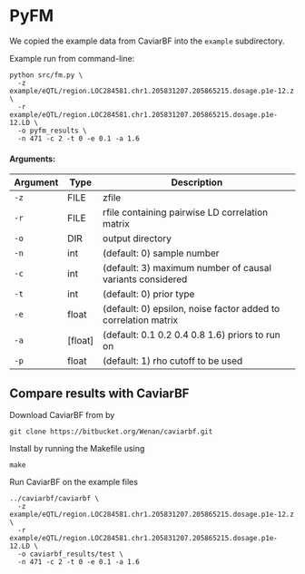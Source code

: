 # PyFM

We copied the example data from CaviarBF into the `example` subdirectory.

Example run from command-line:
```shell
python src/fm.py \
  -z example/eQTL/region.LOC284581.chr1.205831207.205865215.dosage.p1e-12.z \
  -r example/eQTL/region.LOC284581.chr1.205831207.205865215.dosage.p1e-12.LD \
  -o pyfm_results \
  -n 471 -c 2 -t 0 -e 0.1 -a 1.6
```

#### Arguments:
| Argument | Type    | Description                                                    |
|----------|---------|----------------------------------------------------------------|
| `-z`     | FILE    | zfile                                                          |
| `-r`     | FILE    | rfile containing pairwise LD correlation matrix                |
| `-o`     | DIR     | output directory                                               |
| `-n`     | int     | (default: 0) sample number                                     |
| `-c`     | int     | (default: 3) maximum number of causal variants considered      |
| `-t`     | int     | (default: 0) prior type                                        |
| `-e`     | float   | (default: 0) epsilon, noise factor added to correlation matrix |
| `-a`     | [float] | (default: 0.1 0.2 0.4 0.8 1.6) priors to run on                |
| `-p`     | float   | (default: 1) rho cutoff to be used                             |


## Compare results with CaviarBF

Download CaviarBF from by 
```
git clone https://bitbucket.org/Wenan/caviarbf.git
```

Install by running the Makefile using
```
make
```

Run CaviarBF on the example files
```shell
../caviarbf/caviarbf \
  -z example/eQTL/region.LOC284581.chr1.205831207.205865215.dosage.p1e-12.z \
  -r example/eQTL/region.LOC284581.chr1.205831207.205865215.dosage.p1e-12.LD \
  -o caviarbf_results/test \
  -n 471 -c 2 -t 0 -e 0.1 -a 1.6
```


